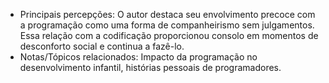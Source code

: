 - Principais percepções: O autor destaca seu envolvimento precoce com a programação como uma forma de companheirismo sem julgamentos. Essa relação com a codificação proporcionou consolo em momentos de desconforto social e continua a fazê-lo.
- Notas/Tópicos relacionados: Impacto da programação no desenvolvimento infantil, histórias pessoais de programadores.